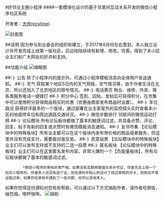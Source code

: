 #好邻业主圈小程序
####一套模块化设计的基于邻里间互动关系开发的微信小程序社区系统

开发者：[大帅(ezshine)](https://www.zhihu.com/people/ezshine) 

![封面图](https://github.com/ezshine/community-mini-program/thumb.jpg)

##说明
		因为参与到业委会的组织和建立，于2017年6月份左右策划，本人独立设计并开发完成上线第一版社区，后边陆陆续续有新增，修改，完善。得到了本小区业主们和广大网友的好评和支持。

##功能介绍
![缩略图](https://github.com/ezshine/community-mini-program/thumbs.jpg)

##-》公告
		除了小程序内的提示外，可通过小程序模板消息向全体用户发送通知。
##-》天气
		获取某个地区5日内的天气预报，空气情况等，由于作者生活在北京，所以还加入了北京地区的限号情况。
##-》电话黄页
		物业、维修、外卖、等各类服务电话一键拨打
##-》积分中心
		签到、回帖、发帖后可获得积分，在市集中可以使用积分获得商品购买的优惠（优惠由商家发布商品时设置）。
##-》车位路况
		获得好评最多的一个版块，通过部署在业主家室外的监控探头实时查看本小区的地面停车位和周边道路交通状况。
##-》微信步数排行
		邻居间的微信运动打榜
##-》论坛模块
		所有论坛板块都做了基本的敏感词过滤，并具备点赞，评论，回复。帖子有新的回复或点赞时有微信模板消息通知。
##-》友邻市集
		【论坛模块中的特殊板块】所有业主都可以在这个版块内发布带价格的商品或者服务，但这里并没有完成支付，需要面对面交易。
##-》民意投票
		【论坛模块中的特殊板块】业主们可以发布支持或不支持的二选一投票
##-》匿名板块
		【论坛模块中的特殊板块】业主们可以在这里匿名发布内容，非常火爆的一个【负能量板块】，所有论坛板块都做了基本的敏感词过滤。


			*微信小程序的审核非常严格，如果没有互联网增值业务许可证，你是无法上架一个社区小程序的。作者本人也没有这个证，但在源码中贴心的设计了绕过审核的开关，但依旧不保证能过审，如果你在审核中遇到了一些问题，也可以咨询本人。

如果你觉得这份源码对您有些帮助，可以通过以下方式捐助作者，请作者吃顿饭，抽包烟，喝杯咖啡。
![捐助](https://github.com/ezshine/community-mini-program/donate.jpg)

